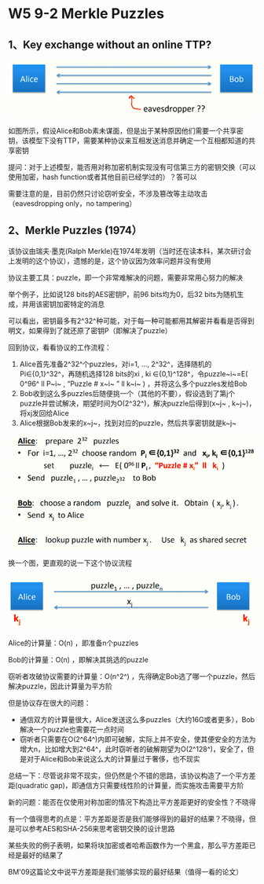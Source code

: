 # W5 9-2 Merkle Puzzles 

## 1、Key exchange without an online TTP?

![image-20210614100524814](.././images/image-20210614100524814.png)

如图所示，假设Alice和Bob素未谋面，但是出于某种原因他们需要一个共享密钥，该模型下没有TTP，需要某种协议来互相发送消息并确定一个互相都知道的共享密钥

提问：对于上述模型，能否用对称加密机制实现没有可信第三方的密钥交换（可以使用加密，hash function或者其他目前已经学过的）？答可以

需要注意的是，目前仍然只讨论窃听安全，不涉及篡改等主动攻击（eavesdropping only，no tampering）

## 2、Merkle Puzzles (1974）

该协议由瑞夫·墨克(Ralph Merkle)在1974年发明（当时还在读本科，某次研讨会上发明的这个协议），遗憾的是，这个协议因为效率问题并没有使用

协议主要工具：puzzle，即一个非常难解决的问题，需要非常用心努力的解决

举个例子，比如说128 bits的AES密钥P，前96 bits均为0，后32 bits为随机生成，并用该密钥加密特定的消息

可以看出，密钥最多有2^32^种可能，对于每一种可能都用其解密并看看是否得到明文，如果得到了就还原了密钥P（即解决了puzzle）

回到协议，看看协议的工作流程：

1. Alice首先准备2^32^个puzzles，对i=1, …, 2^32^，选择随机的Pi∈{0,1}^32^，再随机选择128 bits的xi , ki ∈{0,1}^128^，令puzzle~i~=E( 0^96^ ll P~i~ , “Puzzle # x~i~ ” ll k~i~ ) ，并将这么多个puzzles发给Bob
2. Bob收到这么多puzzles后随便挑一个（其他的不要），假设选到了第j个puzzle并尝试解决，期望时间为O(2^32^)，解决puzzle后得到(x~j~ , k~j~)，将xj发回给Alice
3. Alice根据Bob发来的x~j~，找到对应的puzzle，然后共享密钥就是k~j~

![image-20210614100534374](.././images/image-20210614100534374.png)

换一个图，更直观的说一下这个协议流程

![image-20210614100544342](.././images/image-20210614100544342.png)

Alice的计算量：O(n) ，即准备n个puzzles

Bob的计算量：O(n) ，即解决其挑选的puzzle

窃听者攻破协议需要的计算量：O(n^2^) ，先得确定Bob选了哪一个puzzle，然后解决puzzle，因此计算量为平方阶

但是协议存在很大的问题：

* 通信双方的计算量很大，Alice发送这么多puzzles（大约16G或者更多），Bob解决一个puzzle也需要花一点时间
* 窃听者只需要在O(2^64^)内即可破解，实际上并不安全，使其便安全的方法为增大n，比如增大到2^64^，此时窃听者的破解期望为O(2^128^)，安全了，但是对于Alice和Bob来说这么大的计算量过于奢侈，也不现实

总结一下：尽管说非常不现实，但仍然是个不错的思路，该协议构造了一个平方差距(quadratic gap)，即通信方只需要线性阶的计算量，而实施攻击需要平方阶

新的问题：能否在仅使用对称加密的情况下构造比平方差距更好的安全性？不晓得

有一个值得思考的点是：平方差距是否是我们能够得到的最好的结果？不晓得，但是可以参考AES和SHA-256来思考密钥交换的设计思路

某些失败的例子表明，如果将块加密或者哈希函数作为一个黑盒，那么平方差距已经是最好的结果了

BM'09这篇论文中说平方差距是我们能够实现的最好结果（值得一看的论文）